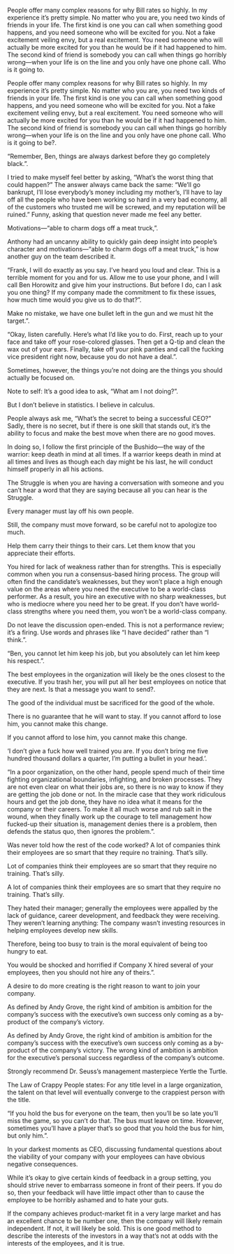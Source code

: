 

People offer many complex reasons for why Bill rates so highly. In my experience it’s pretty simple. No matter who you are, you need two kinds of friends in your life. The first kind is one you can call when something good happens, and you need someone who will be excited for you. Not a fake excitement veiling envy, but a real excitement. You need someone who will actually be more excited for you than he would be if it had happened to him. The second kind of friend is somebody you can call when things go horribly wrong—when your life is on the line and you only have one phone call. Who is it going to.

People offer many complex reasons for why Bill rates so highly. In my experience it’s pretty simple. No matter who you are, you need two kinds of friends in your life. The first kind is one you can call when something good happens, and you need someone who will be excited for you. Not a fake excitement veiling envy, but a real excitement. You need someone who will actually be more excited for you than he would be if it had happened to him. The second kind of friend is somebody you can call when things go horribly wrong—when your life is on the line and you only have one phone call. Who is it going to be?.

“Remember, Ben, things are always darkest before they go completely black.”.

I tried to make myself feel better by asking, “What’s the worst thing that could happen?” The answer always came back the same: “We’ll go bankrupt, I’ll lose everybody’s money including my mother’s, I’ll have to lay off all the people who have been working so hard in a very bad economy, all of the customers who trusted me will be screwed, and my reputation will be ruined.” Funny, asking that question never made me feel any better.

Motivations—“able to charm dogs off a meat truck,”.

Anthony had an uncanny ability to quickly gain deep insight into people’s character and motivations—“able to charm dogs off a meat truck,” is how another guy on the team described it.

“Frank, I will do exactly as you say. I’ve heard you loud and clear. This is a terrible moment for you and for us. Allow me to use your phone, and I will call Ben Horowitz and give him your instructions. But before I do, can I ask you one thing? If my company made the commitment to fix these issues, how much time would you give us to do that?”.

Make no mistake, we have one bullet left in the gun and we must hit the target.”.

“Okay, listen carefully. Here’s what I’d like you to do. First, reach up to your face and take off your rose-colored glasses. Then get a Q-tip and clean the wax out of your ears. Finally, take off your pink panties and call the fucking vice president right now, because you do not have a deal.”.

Sometimes, however, the things you’re not doing are the things you should actually be focused on.

Note to self: It’s a good idea to ask, “What am I not doing?”.

But I don’t believe in statistics. I believe in calculus.

People always ask me, “What’s the secret to being a successful CEO?” Sadly, there is no secret, but if there is one skill that stands out, it’s the ability to focus and make the best move when there are no good moves.

In doing so, I follow the first principle of the Bushido—the way of the warrior: keep death in mind at all times. If a warrior keeps death in mind at all times and lives as though each day might be his last, he will conduct himself properly in all his actions.

The Struggle is when you are having a conversation with someone and you can’t hear a word that they are saying because all you can hear is the Struggle.

Every manager must lay off his own people.

Still, the company must move forward, so be careful not to apologize too much.

Help them carry their things to their cars. Let them know that you appreciate their efforts.

You hired for lack of weakness rather than for strengths. This is especially common when you run a consensus-based hiring process. The group will often find the candidate’s weaknesses, but they won’t place a high enough value on the areas where you need the executive to be a world-class performer. As a result, you hire an executive with no sharp weaknesses, but who is mediocre where you need her to be great. If you don’t have world-class strengths where you need them, you won’t be a world-class company.

Do not leave the discussion open-ended. This is not a performance review; it’s a firing. Use words and phrases like “I have decided” rather than “I think.”.

“Ben, you cannot let him keep his job, but you absolutely can let him keep his respect.”.

The best employees in the organization will likely be the ones closest to the executive. If you trash her, you will put all her best employees on notice that they are next. Is that a message you want to send?.

The good of the individual must be sacrificed for the good of the whole.

There is no guarantee that he will want to stay. If you cannot afford to lose him, you cannot make this change.

If you cannot afford to lose him, you cannot make this change.

‘I don’t give a fuck how well trained you are. If you don’t bring me five hundred thousand dollars a quarter, I’m putting a bullet in your head.’.

“In a poor organization, on the other hand, people spend much of their time fighting organizational boundaries, infighting, and broken processes. They are not even clear on what their jobs are, so there is no way to know if they are getting the job done or not. In the miracle case that they work ridiculous hours and get the job done, they have no idea what it means for the company or their careers. To make it all much worse and rub salt in the wound, when they finally work up the courage to tell management how fucked-up their situation is, management denies there is a problem, then defends the status quo, then ignores the problem.”.

Was never told how the rest of the code worked? A lot of companies think their employees are so smart that they require no training. That’s silly.

Lot of companies think their employees are so smart that they require no training. That’s silly.

A lot of companies think their employees are so smart that they require no training. That’s silly.

They hated their manager; generally the employees were appalled by the lack of guidance, career development, and feedback they were receiving.   They weren’t learning anything: The company wasn’t investing resources in helping employees develop new skills.

Therefore, being too busy to train is the moral equivalent of being too hungry to eat.

You would be shocked and horrified if Company X hired several of your employees, then you should not hire any of theirs.”.

A desire to do more creating is the right reason to want to join your company.

As defined by Andy Grove, the right kind of ambition is ambition for the company’s success with the executive’s own success only coming as a by-product of the company’s victory.

As defined by Andy Grove, the right kind of ambition is ambition for the company’s success with the executive’s own success only coming as a by-product of the company’s victory. The wrong kind of ambition is ambition for the executive’s personal success regardless of the company’s outcome.

Strongly recommend Dr. Seuss’s management masterpiece Yertle the Turtle.

The Law of Crappy People states: For any title level in a large organization, the talent on that level will eventually converge to the crappiest person with the title.

“If you hold the bus for everyone on the team, then you’ll be so late you’ll miss the game, so you can’t do that. The bus must leave on time. However, sometimes you’ll have a player that’s so good that you hold the bus for him, but only him.”.

In your darkest moments as CEO, discussing fundamental questions about the viability of your company with your employees can have obvious negative consequences.

While it’s okay to give certain kinds of feedback in a group setting, you should strive never to embarrass someone in front of their peers. If you do so, then your feedback will have little impact other than to cause the employee to be horribly ashamed and to hate your guts.

If the company achieves product-market fit in a very large market and has an excellent chance to be number one, then the company will likely remain independent. If not, it will likely be sold. This is one good method to describe the interests of the investors in a way that’s not at odds with the interests of the employees, and it is true.


